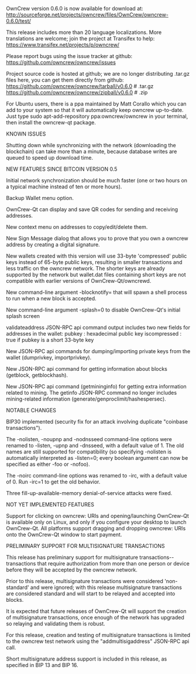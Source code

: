 OwnCrew version 0.6.0 is now available for download at:
http://sourceforge.net/projects/owncrew/files/OwnCrew/owncrew-0.6.0/test/

This release includes more than 20 language localizations.
More translations are welcome; join the
project at Transifex to help:
https://www.transifex.net/projects/p/owncrew/

Please report bugs using the issue tracker at github:
https://github.com/owncrew/owncrew/issues

Project source code is hosted at github; we are no longer
distributing .tar.gz files here, you can get them
directly from github:
https://github.com/owncrew/owncrew/tarball/v0.6.0  # .tar.gz
https://github.com/owncrew/owncrew/zipball/v0.6.0  # .zip

For Ubuntu users, there is a ppa maintained by Matt Corallo which
you can add to your system so that it will automatically keep
owncrew up-to-date.  Just type
sudo apt-add-repository ppa:owncrew/owncrew
in your terminal, then install the owncrew-qt package.


KNOWN ISSUES

Shutting down while synchronizing with the network
(downloading the blockchain) can take more than a minute,
because database writes are queued to speed up download
time.


NEW FEATURES SINCE BITCOIN VERSION 0.5

Initial network synchronization should be much faster
(one or two hours on a typical machine instead of ten or more
hours).

Backup Wallet menu option.

OwnCrew-Qt can display and save QR codes for sending
and receiving addresses.

New context menu on addresses to copy/edit/delete them.

New Sign Message dialog that allows you to prove that you
own a owncrew address by creating a digital
signature.

New wallets created with this version will
use 33-byte 'compressed' public keys instead of
65-byte public keys, resulting in smaller
transactions and less traffic on the owncrew
network. The shorter keys are already supported
by the network but wallet.dat files containing
short keys are not compatible with earlier
versions of OwnCrew-Qt/owncrewd.

New command-line argument -blocknotify=<command>
that will spawn a shell process to run <command> 
when a new block is accepted.

New command-line argument -splash=0 to disable
OwnCrew-Qt's initial splash screen

validateaddress JSON-RPC api command output includes
two new fields for addresses in the wallet:
pubkey : hexadecimal public key
iscompressed : true if pubkey is a short 33-byte key

New JSON-RPC api commands for dumping/importing
private keys from the wallet (dumprivkey, importprivkey).

New JSON-RPC api command for getting information about
blocks (getblock, getblockhash).

New JSON-RPC api command (getmininginfo) for getting
extra information related to mining. The getinfo
JSON-RPC command no longer includes mining-related
information (generate/genproclimit/hashespersec).



NOTABLE CHANGES

BIP30 implemented (security fix for an attack involving
duplicate "coinbase transactions").

The -nolisten, -noupnp and -nodnsseed command-line
options were renamed to -listen, -upnp and -dnsseed,
with a default value of 1. The old names are still
supported for compatibility (so specifying -nolisten
is automatically interpreted as -listen=0; every
boolean argument can now be specified as either
-foo or -nofoo).

The -noirc command-line options was renamed to
-irc, with a default value of 0. Run -irc=1 to
get the old behavior.

Three fill-up-available-memory denial-of-service
attacks were fixed.


NOT YET IMPLEMENTED FEATURES

Support for clicking on owncrew: URIs and
opening/launching OwnCrew-Qt is available only on Linux,
and only if you configure your desktop to launch
OwnCrew-Qt. All platforms support dragging and dropping
owncrew: URIs onto the OwnCrew-Qt window to start
payment.


PRELIMINARY SUPPORT FOR MULTISIGNATURE TRANSACTIONS

This release has preliminary support for multisignature
transactions-- transactions that require authorization
from more than one person or device before they
will be accepted by the owncrew network.

Prior to this release, multisignature transactions
were considered 'non-standard' and were ignored;
with this release multisignature transactions are
considered standard and will start to be relayed
and accepted into blocks.

It is expected that future releases of OwnCrew-Qt
will support the creation of multisignature transactions,
once enough of the network has upgraded so relaying
and validating them is robust.

For this release, creation and testing of multisignature
transactions is limited to the owncrew test network using
the "addmultisigaddress" JSON-RPC api call.

Short multisignature address support is included in this
release, as specified in BIP 13 and BIP 16.
